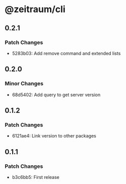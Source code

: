# @zeitraum/cli

## 0.2.1

### Patch Changes

- 5283b03: Add remove command and extended lists

## 0.2.0

### Minor Changes

- 68d5402: Add query to get server version

## 0.1.2

### Patch Changes

- 6121ae4: Link version to other packages

## 0.1.1

### Patch Changes

- b3c6bb5: First release
